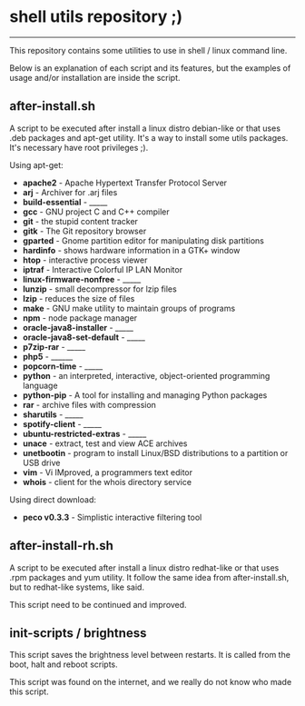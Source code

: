 # shell utils repository ;)
-------------------

This repository contains some utilities to use in shell / linux command line.

Below is an explanation of each script and its features, but the examples of usage and/or installation are inside the script.

after-install.sh
-------------------

A script to be executed after install a linux distro debian-like or that uses .deb packages and apt-get utility.
It's a way to install some utils packages.
It's necessary have root privileges ;).

Using apt-get:
- **apache2** - Apache Hypertext Transfer Protocol Server
- **arj** - Archiver for .arj files
- **build-essential** - _____
- **gcc** - GNU project C and C++ compiler
- **git** - the stupid content tracker
- **gitk** - The Git repository browser
- **gparted** - Gnome partition editor for manipulating disk partitions
- **hardinfo** - shows hardware information in a GTK+ window
- **htop** - interactive process viewer
- **iptraf** - Interactive Colorful IP LAN Monitor
- **linux-firmware-nonfree** - _____
- **lunzip** - small decompressor for lzip files
- **lzip** - reduces the size of files
- **make** - GNU make utility to maintain groups of programs
- **npm** - node package manager
- **oracle-java8-installer** - _____
- **oracle-java8-set-default** - _____
- **p7zip-rar** - _____
- **php5** - ______
- **popcorn-time** - _____
- **python** - an interpreted, interactive, object-oriented programming language
- **python-pip** - A tool for installing and managing Python packages
- **rar** - archive files with compression
- **sharutils** - _____
- **spotify-client** - _____
- **ubuntu-restricted-extras** - _____
- **unace** - extract, test and view ACE archives
- **unetbootin** - program to install Linux/BSD distributions to  a partition or USB drive
- **vim** - Vi IMproved, a programmers text editor
- **whois** - client for the whois directory service

Using direct download:
- **peco v0.3.3** - Simplistic interactive filtering tool

after-install-rh.sh
-------------------

A script to be executed after install a linux distro redhat-like or that uses .rpm packages and yum utility.
It follow the same idea from after-install.sh, but to redhat-like systems, like said.

This script need to be continued and improved.

init-scripts / brightness
-------------------

This script saves the brightness level between restarts. It is called from the boot, halt and reboot scripts.

This script was found on the internet, and we really do not know who made this script.

